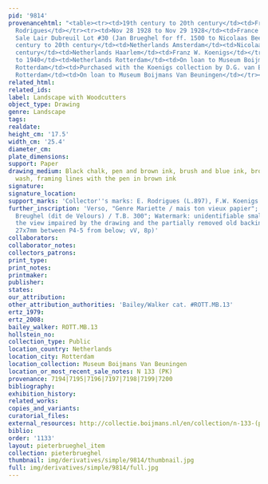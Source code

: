 ```yaml
---
pid: '9814'
provenancehtml: "<table><tr><td>19th century to 20th century</td><td>France Paris</td><td>Eugène
  Rodrigues</td></tr><tr><td>Nov 28 1928 to Nov 29 1928</td><td>France Paris</td><td>His
  Sale Lair Dubreuil Lot #30 (Jan Brueghel for ff. 1500 to Nicolaas Beets)</td></tr><tr><td>19th
  century to 20th century</td><td>Netherlands Amsterdam</td><td>Nicolaas Beets (dealer)</td></tr><tr><td>20th
  century</td><td>Netherlands Haarlem</td><td>Franz W. Koenigs</td></tr><tr><td>1935
  to 1940</td><td>Netherlands Rotterdam</td><td>On loan to Museum Boijmans Van Beuningen</td></tr><tr><td></td><td>Netherlands
  Rotterdam</td><td>Purchased with the Koenigs collection by D.G. van Benuningen</td></tr><tr><td>1940</td><td>Netherlands
  Rotterdam</td><td>On loan to Museum Boijmans Van Beuningen</td></tr></table>"
related_html:
related_ids:
label: Landscape with Woodcutters
object_type: Drawing
genre: Landscape
tags:
realdate:
height_cm: '17.5'
width_cm: '25.4'
diameter_cm:
plate_dimensions:
support: Paper
drawing_medium: Black chalk, pen and brown ink, brush and blue ink, brown and blue
  wash, framing lines with the pen in brown ink
signature:
signature_location:
support_marks: 'Collector''s marks: E. Rodrigues (L.897), F.W. Koenigs (L.1023a)'
further_inscription: 'Verso, "Genre Mariette / mais ton vieux papier"; Verso, "Jean
  Breughel (dit de Velours) / T.B. 300"; Watermark: unidentifiable small watermark,
  the view impaired by the drawing and the partially removed old backing paper (c.
  27x7mm between P4-5 from below; vV, 8p)'
collaborators:
collaborator_notes:
collectors_patrons:
print_type:
print_notes:
printmaker:
publisher:
states:
our_attribution:
other_attribution_authorities: 'Bailey/Walker cat. #ROTT.MB.13'
ertz_1979:
ertz_2008:
bailey_walker: ROTT.MB.13
hollstein_no:
collection_type: Public
location_country: Netherlands
location_city: Rotterdam
location_collection: Museum Boijmans Van Beuningen
location_or_most_recent_sale_notes: N 133 (PK)
provenance: 7194|7195|7196|7197|7198|7199|7200
bibliography:
exhibition_history:
related_works:
copies_and_variants:
curatorial_files:
external_resources: http://collectie.boijmans.nl/en/collection/n-133-(pk)
biblio:
order: '1133'
layout: pieterbrueghel_item
collection: pieterbrueghel
thumbnail: img/derivatives/simple/9814/thumbnail.jpg
full: img/derivatives/simple/9814/full.jpg
---
```

